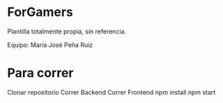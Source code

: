 # ForGamers

Plantilla totalmente propia, sin referencia. 

Equipo: María José Peña Ruiz

# Para correr

Clonar repositorio
Correr Backend
Correr Frontend 
  npm install
  npm start

